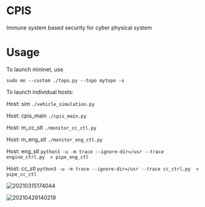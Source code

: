 # CPIS
Immune system based security for cyber physical system

# Usage
To launch mininet, use
```
sudo mn --custom ./topo.py --topo mytopo -x
```

To launch individual hosts:

Host: sim `./vehicle_simulation.py`

Host: cpis_main `./cpis_main.py`

Host: m_cc_stl `./monitor_cc_ctl.py`

Host: m_eng_stl `./monitor_eng_ctl.py`

Host: eng_stl `python3 -u -m trace --ignore-dir=/usr --trace engine_ctrl.py  > pipe_eng_ctl`

Host: cc_stl `python3 -u -m trace --ignore-dir=/usr --trace cc_ctrl.py  > pipe_cc_ctl`

![20210315174044](https://user-images.githubusercontent.com/16992187/111244424-1ce64480-85c0-11eb-9f3f-35c483be6240.png)

![20210429140219](https://user-images.githubusercontent.com/16992187/116618236-a1ccb980-a8f3-11eb-881f-d90c573ffa5f.png)

